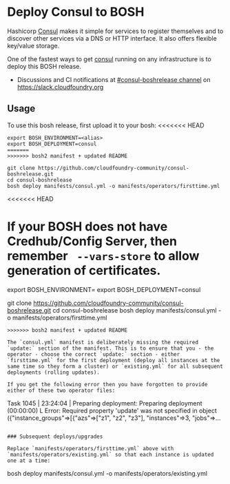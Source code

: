 # Deploy Consul to BOSH

Hashicorp [Consul](https://www.consul.io/) makes it simple for services to register themselves and to discover other services via a DNS or HTTP interface. It also offers flexible key/value storage.

One of the fastest ways to get [consul](https://www.consul.io/) running on any infrastructure is to deploy this BOSH release.

* Discussions and CI notifications at [#consul-boshrelease channel](https://cloudfoundry.slack.com/messages/C6SUUTMDJ/) on https://slack.cloudfoundry.org

## Usage

To use this bosh release, first upload it to your bosh:
<<<<<<< HEAD

```
export BOSH_ENVIRONMENT=<alias>
export BOSH_DEPLOYMENT=consul
=======
>>>>>>> bosh2 manifest + updated README

git clone https://github.com/cloudfoundry-community/consul-boshrelease.git
cd consul-boshrelease
bosh deploy manifests/consul.yml -o manifests/operators/firsttime.yml
```
<<<<<<< HEAD

If your BOSH does not have Credhub/Config Server, then remember ` --vars-store` to allow generation of certificates.
=======
export BOSH_ENVIRONMENT=<alias>
export BOSH_DEPLOYMENT=consul

git clone https://github.com/cloudfoundry-community/consul-boshrelease.git
cd consul-boshrelease
bosh deploy manifests/consul.yml -o manifests/operators/firsttime.yml
```
>>>>>>> bosh2 manifest + updated README

The `consul.yml` manifest is deliberately missing the required `update:` section of the manifest. This is to ensure that you - the operator - choose the correct `update:` section - either `firsttime.yml` for the first deployment (deploy all instances at the same time so they form a cluster) or `existing.yml` for all subsequent deployments (rolling updates).

If you get the following error then you have forgotten to provide either of these two operator files:

```
Task 1045 | 23:24:04 | Preparing deployment: Preparing deployment (00:00:00)
                     L Error: Required property 'update' was not specified in object ({"instance_groups"=>[{"azs"=>["z1", "z2", "z3"], "instances"=>3, "jobs"=>...
```

### Subsequent deploys/upgrades

Replace `manifests/operators/firsttime.yml` above with `manifests/operators/existing.yml` so that each instance is updated one at a time:

```
bosh deploy manifests/consul.yml -o manifests/operators/existing.yml
```
